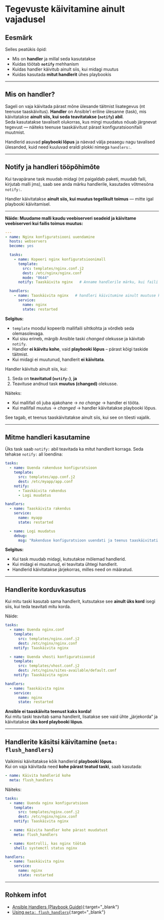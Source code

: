 # Tegevuste käivitamine ainult vajadusel

## Eesmärk

Selles peatükis õpid:

- Mis on **handler** ja millal seda kasutatakse  
- Kuidas töötab **`notify`** mehhanism  
- Kuidas handler käivitub ainult siis, kui midagi muutus  
- Kuidas kasutada **mitut handlerit** ühes playbookis  

---

## Mis on handler?

Sageli on vaja käivitada pärast mõne ülesande täitmist lisategevus (nt teenuse taaskäivitus). **Handler** on Ansible’i eriline ülesanne (task), mis käivitatakse **ainult siis, kui seda teavitatakse (`notify`) abil**.  
Seda kasutatakse tavaliselt olukorras, kus mingi muudatus nõuab järgnevat tegevust — näiteks teenuse taaskäivitust pärast konfiguratsioonifaili muutmist.

Handlerid asuvad **playbooki lõpus** ja näevad välja peaaegu nagu tavalised ülesanded, kuid need kuuluvad eraldi plokki nimega `handlers:`.

---

## Notify ja handleri tööpõhimõte

Kui tavapärane task muudab midagi (nt paigaldab paketi, muudab faili, kirjutab malli jms), saab see anda märku handlerile, kasutades võtmesõna `notify:`.

Handler käivitatakse **ainult siis, kui muutus tegelikult toimus** — mitte igal playbooki käivitamisel.  

---

**Näide: Muudame malli kaudu veebiserveri seadeid ja käivitame veebiserveri kui failis toimus muutus:**

```yaml
---
- name: Nginx konfiguratsiooni uuendamine
  hosts: webservers
  become: yes

  tasks:
    - name: Kopeeri nginx konfiguratsioonimall
      template:
        src: templates/nginx.conf.j2
        dest: /etc/nginx/nginx.conf
        mode: "0644"
      notify: Taaskäivita nginx   # Anname handlerile märku, kui faili muudeti

  handlers:
    - name: Taaskäivita nginx   # handleri käivitumine ainult muutuse korral
      service:
        name: nginx
        state: restarted
```

**Selgitus:**

- `template` moodul kopeerib mallifaili sihtkohta ja võrdleb seda olemasolevaga.  
- Kui sisu erineb, märgib Ansible taski *changed* olekusse ja käivitab `notify`.  
- Handler **ei käivitu kohe**, vaid **playbooki lõpus** – pärast kõigi taskide täitmist.  
- Kui midagi ei muutunud, handlerit **ei käivitata**.  


Handler käivitub ainult siis, kui:

1. Seda on **teavitatud (`notify:`)**, **ja**
2. Teavituse andnud task **muutus (changed)** olekusse.

Näiteks:

- Kui mallifail oli juba ajakohane → *no change* → handler ei tööta.  
- Kui mallifail muutus → *changed* → handler käivitatakse playbooki lõpus.  

See tagab, et teenus taaskäivitatakse ainult siis, kui see on tõesti vajalik.  

---

## Mitme handleri kasutamine

Üks task saab `notify:` abil teavitada ka mitut handlerit korraga.
Seda tehakse `notify:` all loendina:

```yaml
tasks:
  - name: Uuenda rakenduse konfiguratsioon
    template:
      src: templates/app.conf.j2
      dest: /etc/myapp/app.conf
    notify:
      - Taaskäivita rakendus
      - Logi muudatus

handlers:
  - name: Taaskäivita rakendus
    service:
      name: myapp
      state: restarted

  - name: Logi muudatus
    debug:
      msg: "Rakenduse konfiguratsioon uuendati ja teenus taaskäivitati."
```

**Selgitus:**

- Kui task muudab midagi, kutsutakse mõlemad handlerid.  
- Kui midagi ei muutunud, ei teavitata ühtegi handlerit.  
- Handlerid käivitatakse järjekorras, milles need on määratud.

---

## Handlerite korduvkasutus

Kui mitu taski kasutab sama handlerit, kutsutakse see **ainult üks kord** isegi siis, kui teda teavitati mitu korda.

Näide:

```yaml
tasks:
  - name: Uuenda nginx.conf
    template:
      src: templates/nginx.conf.j2
      dest: /etc/nginx/nginx.conf
    notify: Taaskäivita nginx

  - name: Uuenda vhosti konfiguratsioonid
    template:
      src: templates/vhost.conf.j2
      dest: /etc/nginx/sites-available/default.conf
    notify: Taaskäivita nginx

handlers:
  - name: Taaskäivita nginx
    service:
      name: nginx
      state: restarted
```

**Ansible ei taaskäivita teenust kaks korda!**  
Kui mitu taski teavitab sama handlerit, lisatakse see vaid ühte „järjekorda“ ja käivitatakse **üks kord playbooki lõpus**.  

---

## Handlerite käsitsi käivitamine (`meta: flush_handlers`)

Vaikimisi käivitatakse kõik handlerid **playbooki lõpus**.  
Kui on vaja käivitada need **kohe pärast teatud taski**, saab kasutada:

```yaml
- name: Käivita handlerid kohe
  meta: flush_handlers
```

Näiteks:

```yaml
tasks:
  - name: Uuenda nginx konfiguratsioon
    template:
      src: templates/nginx.conf.j2
      dest: /etc/nginx/nginx.conf
    notify: Taaskäivita nginx

  - name: Käivita handler kohe pärast muudatust
    meta: flush_handlers

  - name: Kontrolli, kas nginx töötab
    shell: systemctl status nginx

handlers:
  - name: Taaskäivita nginx
    service:
      name: nginx
      state: restarted
```

---

## Rohkem infot

- [Ansible Handlers (Playbook Guide)](https://docs.ansible.com/ansible/latest/playbook_guide/playbooks_handlers.html){:target="_blank"}  
- [Using `meta: flush_handlers`](https://docs.ansible.com/ansible/latest/collections/ansible/builtin/meta_module.html){:target="_blank"}  
